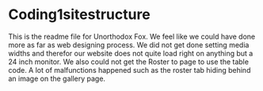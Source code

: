 # Coding1sitestructure
This is the readme file for Unorthodox Fox. We feel like we could have done more as far as web designing process. We did not get done setting media widths and therefor our website does not quite load right on anything but a 24 inch monitor. We also could not get the Roster to page to use the table code. A lot of malfunctions happened such as the roster tab hiding behind an image on the gallery page.
